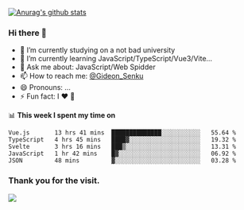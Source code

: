 [![Anurag's github stats](https://github-readme-stats.vercel.app/api?username=gideonsenku)](https://github.com/anuraghazra/github-readme-stats)
### Hi there 👋
- 🔭 I’m currently studying on a not bad university 
- 🌱 I’m currently learning JavaScript/TypeScript/Vue3/Vite...
- 💬 Ask me about: JavaScript/Web Spidder 
- 📫 How to reach me: [@Gideon_Senku](https://t.me/Gideon_Senku)
- 😄 Pronouns: ...
- ⚡ Fun fact: I ❤️ 🎵

📊 **This week I spent my time on**
<!--START_SECTION:waka-->
```text
Vue.js       13 hrs 41 mins  ██████████████░░░░░░░░░░░   55.64 % 
TypeScript   4 hrs 45 mins   ████▓░░░░░░░░░░░░░░░░░░░░   19.32 % 
Svelte       3 hrs 16 mins   ███▒░░░░░░░░░░░░░░░░░░░░░   13.31 % 
JavaScript   1 hr 42 mins    █▓░░░░░░░░░░░░░░░░░░░░░░░   06.92 % 
JSON         48 mins         ▓░░░░░░░░░░░░░░░░░░░░░░░░   03.28 % 
```
<!--END_SECTION:waka-->


### Thank you for the visit.
![](http://profile-counter.glitch.me/gideonsenku/count.svg)
<!--
**GideonSenku/GideonSenku** is a ✨ _special_ ✨ repository because its `README.md` (this file) appears on your GitHub profile.

Here are some ideas to get you started:

- 🔭 I’m currently working on ...
- 🌱 I’m currently learning ...
- 👯 I’m looking to collaborate on ...
- 🤔 I’m looking for help with ...
- 💬 Ask me about ...
- 📫 How to reach me: ...
- 😄 Pronouns: ...
- ⚡ Fun fact: ...
-->

